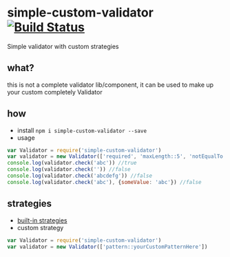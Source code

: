 # simple-custom-validator [![Build Status](https://travis-ci.org/Hubu/simple-validator.svg?branch=master)](https://travis-ci.org/Hubu/simple-validator)
Simple validator with custom strategies

## what?
this is not a complete validator lib/component, it can be used to make up your custom completely Validator
## how
* install
 `npm i simple-custom-validator --save`
* usage

 ```javascript
 var Validator = require('simple-custom-validator')
 var validator = new Validator(['required', 'maxLength::5', 'notEqualTo::{someValue}'])
 console.log(validator.check('abc')) //true
 console.log(validator.check('')) //false
 console.log(validator.check('abcdefg')) //false
 console.log(validator.check('abc'), {someValue: 'abc'}) //false
 ```


 ## strategies
 * [built-in strategies](https://github.com/Hubu/simple-validator/blob/master/strategies.js#L10)
 * custom strategy

 ```javascript
 var Validator = require('simple-custom-validator')
 var validator = new Validator(['pattern::yourCustomPatternHere'])
 ```
